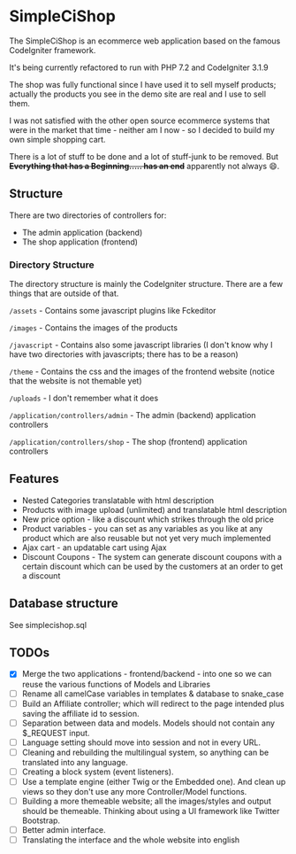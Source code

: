 SimpleCiShop
============

The SimpleCiShop is an ecommerce web application based on the famous CodeIgniter framework.

It's being currently refactored to run with PHP 7.2 and CodeIgniter 3.1.9

The shop was fully functional since I have used it to sell myself products; actually the products you see in the demo site are real and I use to sell them.

I was not satisfied with the other open source ecommerce systems that were in the market that time - neither am I now - so I decided to build my own simple shopping cart.

There is a lot of stuff to be done and a lot of stuff-junk to be removed. But ~~__Everything that has a Beginning..... has an end__~~ apparently not always :smile:.

Structure
---------

There are two directories of controllers for:

* The admin application (backend)
* The shop application (frontend)

### Directory Structure

The directory structure is mainly the CodeIgniter structure. There are a few things that are outside of that.

`/assets` - Contains some javascript plugins like Fckeditor

`/images` - Contains the images of the products

`/javascript` - Contains also some javascript libraries (I don't know why I have two directories with javascripts; there has to be a reason)

`/theme` - Contains the css and the images of the frontend website (notice that the website is not themable yet)

`/uploads` - I don't remember what it does

`/application/controllers/admin` - The admin (backend) application controllers

`/application/controllers/shop` - The shop (frontend) application controllers

Features
--------

* Nested Categories translatable with html description
* Products with image upload (unlimited) and translatable html description
* New price option - like a discount which strikes through the old price
* Product variables - you can set as any variables as you like at any product which are also reusable but not yet very much implemented
* Ajax cart - an updatable cart using Ajax
* Discount Coupons - The system can generate discount coupons with a certain discount which can be used by the customers at an order to get a discount

Database structure
------------------

See simplecishop.sql

TODOs
-----

- [x] Merge the two applications - frontend/backend - into one so we can reuse the various functions of Models and Libraries
- [ ] Rename all camelCase variables in templates & database to snake_case
- [ ] Build an Affiliate controller; which will redirect to the page intended plus saving the affiliate id to session.
- [ ] Separation between data and models. Models should not contain any $_REQUEST input.
- [ ] Language setting should move into session and not in every URL.
- [ ] Cleaning and rebuilding the multilingual system, so anything can be translated into any language.
- [ ] Creating a block system (event listeners).
- [ ] Use a template engine (either Twig or the Embedded one). And clean up views so they don't use any more Controller/Model functions. 
- [ ] Building a more themeable website; all the images/styles and output should be themeable. Thinking about using a UI framework like Twitter Bootstrap.
- [ ] Better admin interface.
- [ ] Translating the interface and the whole website into english
